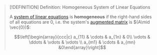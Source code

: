 >[!DEFINITION] Definition: Homogeneous System of Linear Equations
>
>A [system of linear equations](System%20of%20Linear%20Equations.md) is **homogeneous** if the right-hand sides of all equations are $0$, i.e. the system's [augmented matrix](Augmented%20Matrix.md) is $(A\mid \vec{0})$:
>
>$$\left[\begin{array}{ccc|c} a_{11} & \cdots & a_{1n} & 0\\ \vdots & \ddots & \vdots & \vdots \\ a_{m1} & \cdots & a_{mn} &0\end{array}\right]$$
>
